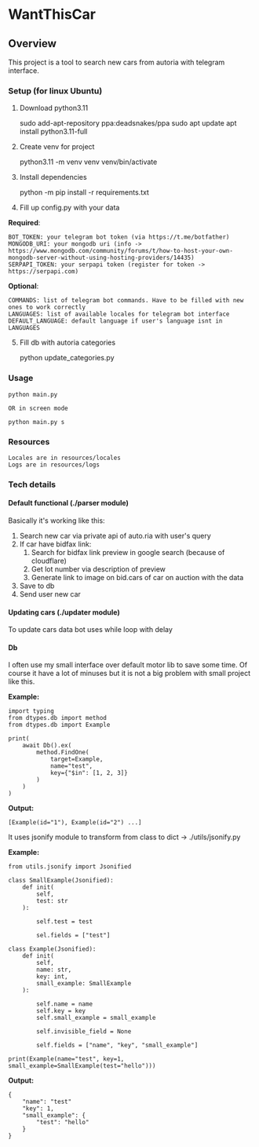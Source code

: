 # WantThisCar

## Overview
This project is a tool to search new cars from autoria with telegram interface.

### Setup (for linux Ubuntu)
1. Download python3.11
    

    sudo add-apt-repository ppa:deadsnakes/ppa
    sudo apt update
    apt install python3.11-full


2. Create venv for project
    
    
    python3.11 -m venv venv
    venv/bin/activate

3. Install dependencies


    python -m pip install -r requirements.txt


3. Fill up config.py with your data
    
    
**Required**:
    
    BOT_TOKEN: your telegram bot token (via https://t.me/botfather)
    MONGODB_URI: your mongodb uri (info -> https://www.mongodb.com/community/forums/t/how-to-host-your-own-mongodb-server-without-using-hosting-providers/14435)
    SERPAPI_TOKEN: your serpapi token (register for token -> https://serpapi.com)

**Optional**:
    
    COMMANDS: list of telegram bot commands. Have to be filled with new ones to work correctly
    LANGUAGES: list of available locales for telegram bot interface 
    DEFAULT_LANGUAGE: default language if user's language isnt in LANGUAGES
    

5. Fill db with autoria categories

    
    python update_categories.py


### Usage
    
    python main.py
    
    OR in screen mode

    python main.py s


### Resources

    Locales are in resources/locales
    Logs are in resources/logs


### Tech details


#### Default functional (./parser module)

Basically it's working like this:

1. Search new car via private api of auto.ria with user's query
2. If car have bidfax link:
   1. Search for bidfax link preview in google search (because of cloudflare)
   2. Get lot number via description of preview
   3. Generate link to image on bid.cars of car on auction with the data
4. Save to db
5. Send user new car


#### Updating cars (./updater module)

To update cars data bot uses while loop with delay

#### Db

I often use my small interface over default motor lib to save some time. Of course it have a lot of minuses but it is not a big problem with small project like this.

**Example:**

    import typing
    from dtypes.db import method
    from dtypes.db import Example
    
    print(
        await Db().ex(
            method.FindOne(
                target=Example,
                name="test",
                key={"$in": [1, 2, 3]}
            )
        )
    )


**Output:**

    [Example(id="1"), Example(id="2") ...]

    
It uses jsonify module to transform from class to dict -> ./utils/jsonify.py

**Example:**
    
    from utils.jsonify import Jsonified

    class SmallExample(Jsonified):
        def init(
            self,
            test: str
        ):
            
            self.test = test

            sel.fields = ["test"]
    
    class Example(Jsonified):
        def init(
            self,
            name: str,
            key: int,
            small_example: SmallExample
        ):

            self.name = name
            self.key = key
            self.small_example = small_example
            
            self.invisible_field = None
            
            self.fields = ["name", "key", "small_example"]

    print(Example(name="test", key=1, small_example=SmallExample(test="hello")))

**Output:**

    {
        "name": "test"
        "key": 1,
        "small_example": {
            "test": "hello"
        }
    }
